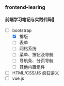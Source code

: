 ### frontend-learing
#### 前端学习笔记与实践代码:facepunch:
+ [ ] bootstrap
  - [x] 排版
  - [ ] 表单
  - [ ] 网格系统
  - [ ] 菜单、按钮及导航
  - [ ] 导航条、分页导航
  - [ ] 其他内置组件
+ [ ] HTML/CSS/JS 疯狂讲义
+ [ ] vue.js

